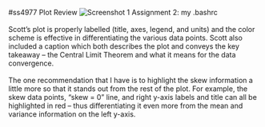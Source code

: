 #ss4977 Plot Review
<c>![Screenshot 1 Assignment 2: my .bashrc](https://github.com/wbx200/PUI2016_wbx200/blob/master/HW7_wbx200/download%20(1).png)</c>
<br><br>
Scott’s plot is properly labelled (title, axes, legend, and units) and the color scheme is effective in differentiating the various data points.  Scott also included a caption which both describes the plot and conveys the key takeaway – the Central Limit Theorem and what it means for the data convergence.
<br><br>	The one recommendation that I have is to highlight the skew information a little more so that it stands out from the rest of the plot.  For example, the skew data points, “skew = 0” line, and right y-axis labels and title can all be highlighted in red – thus differentiating it even more from the mean and variance information on the left y-axis.

